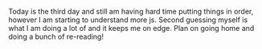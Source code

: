 Today is the third day and still am having hard time putting things in order, however I am starting to understand more js. Second guessing myself is what I am doing a lot of and it keeps me on edge. Plan on going home and doing a bunch of re-reading!